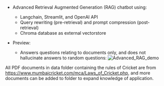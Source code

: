 - Advanced Retrieval Augmented Generation (RAG) chatbot using:
  - Langchain, Streamlit, and OpenAI API
  - Query rewriting (pre-retrieval) and prompt compression (post-retrieval)
  - Chroma database as external vectorstore

- Preview:
  - Answers questions relating to documents only, and does not hallucinate answers to random questions: 
![Advanced_RAG_demo](https://github.com/asvch/ask_cricket/assets/66492476/5118cfc5-60a2-415b-98bf-6053d7ac702d)


All PDF documents in data folder containing the rules of Cricket are from https://www.mumbaicricket.com/mca/Laws_of_Cricket.php, and more documents can be added to folder to expand knowledge of application.
